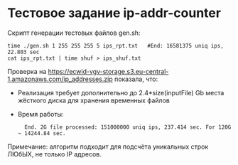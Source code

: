 # Тестовое задание ip-addr-counter

Скрипт генерации тестовых файлов gen.sh:

    time ./gen.sh 1 255 255 255 5 ips_rpt.txt   #End: 16581375 uniq ips, 22.803 sec
    cat ips_rpt.txt | time shuf > ips_shuf.txt

Проверка на https://ecwid-vgv-storage.s3.eu-central-1.amazonaws.com/ip_addresses.zip показала, что:
* Реализация требует дополнительно до 2.4*size(inputFile) Gb места жёсткого диска для хранения временных файлов
* Время работы: 
    
        End. 2G file processed: 151000000 uniq ips, 237.414 sec. For 120G ~ 14244.84 sec.
        
Примечание: алгоритм подходит для подсчёта уникальных строк ЛЮбЫХ, не только IP адресов. 